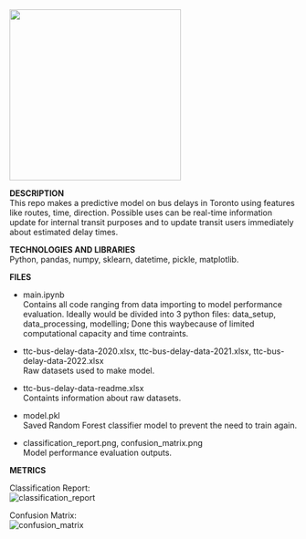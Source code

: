 
<img src="https://github.com/deepparekh02/bus-delay-prediction-ML/assets/65657471/0198a9f3-5303-4465-8b8c-16351415f0cc" width="300">


**DESCRIPTION**  
This repo makes a predictive model on bus delays in Toronto using features like routes, time, direction.
Possible uses can be real-time information update for internal transit purposes and to update transit users immediately about estimated delay times.

**TECHNOLOGIES AND LIBRARIES**  
Python, pandas, numpy, sklearn, datetime, pickle, matplotlib.

**FILES**

- main.ipynb   
Contains all code ranging from data importing to model performance evaluation. Ideally would be divided into 3 python files: data_setup, data_processing, modelling; 
Done this waybecause of limited computational capacity and time contraints.

- ttc-bus-delay-data-2020.xlsx, ttc-bus-delay-data-2021.xlsx, ttc-bus-delay-data-2022.xlsx  
Raw datasets used to make model.

- ttc-bus-delay-data-readme.xlsx   
Containts information about raw datasets.

- model.pkl   
Saved Random Forest classifier model to prevent the need to train again.

- classification_report.png, confusion_matrix.png   
Model performance evaluation outputs.

**METRICS**

Classification Report:   
![classification_report](https://github.com/deepparekh02/bus-delay-prediction-ML/assets/65657471/cff5d362-df7e-485d-b3d5-1b56eee15403)

Confusion Matrix:  
![confusion_matrix](https://github.com/deepparekh02/bus-delay-prediction-ML/assets/65657471/65197a1a-bc0d-433d-a721-c789469a7895)

